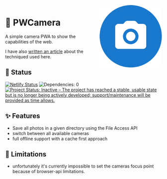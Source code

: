 <img src="./src/icons/icon-512x512-round.png" alt="Avatar of Adrian Jost" height="200" align="right">

# 📸 PWCamera

A simple camera PWA to show the capabilities of the web.

I have also [written an article](https://medium.com/p/9bd7aeaf8550) about the techniqued used here.

## 📖 Status

[![Netlify Status](https://api.netlify.com/api/v1/badges/40630b40-e105-4d42-b3bd-8896ff6dddc3/deploy-status)](https://app.netlify.com/sites/priceless-agnesi-106338/deploys)
![Dependencies: 0](https://img.shields.io/badge/dependencies-0-brightgreen)
[![Project Status: Inactive – The project has reached a stable, usable state but is no longer being actively developed; support/maintenance will be provided as time allows.](https://www.repostatus.org/badges/latest/inactive.svg)](https://www.repostatus.org/#inactive)

## ✨ Features

- Save all photos in a given directory using the File Access API
- switch between all available cameras
- full offline support with a cache first approach

## 🚧 Limitations

- unfortunately it's currently impossible to set the cameras focus point because of browser-api limitations.
